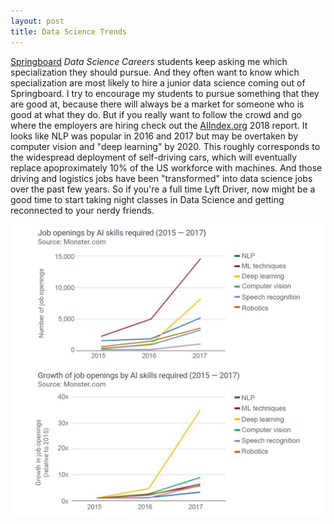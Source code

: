 ```yaml
---
layout: post
title: Data Science Trends
---
```


[Springboard](springboard.com) _Data Science Careers_ students keep asking me which specialization they should pursue. And they often want to know which specialization are most likely to hire a junior data science coming out of Springboard. I try to encourage my students to pursue something that they are good at, because there will always be a market for someone who is good at what they do. But if you really want to follow the crowd and go where the employers are hiring check out the [AIIndex.org](aiindex.org) 2018 report. It looks like NLP was popular in 2016 and 2017 but may be overtaken by computer vision and "deep learning" by 2020. This roughly corresponds to the widespread deployment of self-driving cars, which will eventually replace apoproximately 10% of the US workforce with machines. And those driving and logistics jobs have been "transformed" into data science jobs over the past few years. So if you're a full time Lyft Driver, now might be a good time to start taking night classes in Data Science and getting reconnected to your nerdy friends.

[![AIIndex DS Job Trends](/images/DS-job-growth-by-specialty.png)](/images/DS-job-growth-by-specialty.png)
